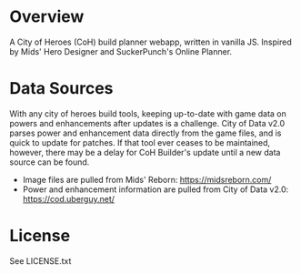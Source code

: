 # Overview

A City of Heroes (CoH) build planner webapp, written in vanilla JS. Inspired by Mids' Hero Designer and SuckerPunch's Online Planner.

# Data Sources

With any city of heroes build tools, keeping up-to-date with game data on powers and enhancements after updates is a challenge. City of Data v2.0 parses power and enhancement data directly from the game files, and is quick to update for patches. If that tool ever ceases to be maintained, however, there may be a delay for CoH Builder's update until a new data source can be found.

- Image files are pulled from Mids' Reborn: https://midsreborn.com/
- Power and enhancement information are pulled from City of Data v2.0: https://cod.uberguy.net/

# License

See LICENSE.txt
